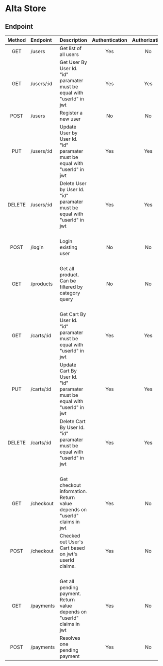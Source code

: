 # Alta Store

## Endpoint

| Method | Endpoint | Description| Authentication | Authorization
|:-----:|:--------|:----------| :----------:| :----------:|
| GET    |   /users|Get list of all users| Yes | No
| GET   |   /users/:id| Get User By User Id. "id" paramater must be equal with "userId" in jwt | Yes | Yes
| POST  |   /users| Register a new user | No | No
| PUT   |   /users/:id | Update User by User Id. "id" paramater must be equal with "userId" in jwt | Yes | Yes
| DELETE|   /users/:id | Delete User by User Id. "id" paramater must be equal with "userId" in jwt | Yes | Yes
| | | | | |
| | | | | |
| | | | | |
| | | | | |
POST | /login | Login existing user| No | No
| | | | | |
| | | | | |
| | | | | |
| | | | | |
|GET   |  /products| Get all product. Can be filtered by category query | No | No
| | | | | |
| | | | | |
| | | | | |
| | | | | |
GET    | /carts/:id | Get Cart By User Id. "id" paramater must be equal with "userId" in jwt | Yes | Yes
PUT    | /carts/:id | Update Cart By User Id. "id" paramater must be equal with "userId" in jwt | Yes | Yes
DELETE | /carts/:id | Delete Cart By User Id. "id" paramater must be equal with "userId" in jwt | Yes | Yes
| | | | | |
| | | | | |
| | | | | |
| | | | | |
|GET   |  /checkout | Get checkout information. Return value depends on "userId" claims in jwt | Yes | No
|POST  |  /checkout | Checked out User's Cart based on jwt's userId claims. | Yes | No
| | | | | |
| | | | | |
| | | | | |
| | | | | |
|GET   |  /payments | Get all pending payment. Return value depends on "userId" claims in jwt | Yes | No
|POST  |  /payments | Resolves one pending payment | Yes | No

